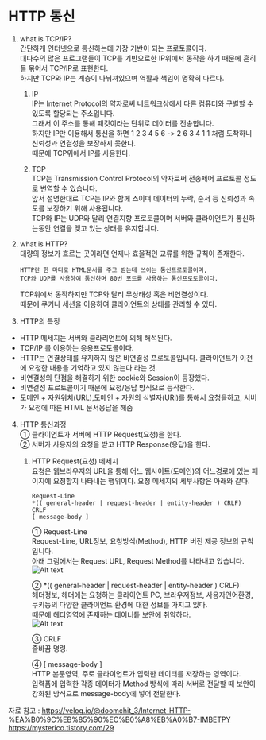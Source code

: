 <h1> HTTP 통신 </h1>


1. what is TCP/IP?     
간단하게 인터넷으로 통신하는데 가장 기반이 되는 프로토콜이다.   
대다수의 많은 프로그램들이 TCP를 기반으로한 IP위에서 동작을 하기 때문에 흔히들 묶어서 TCP/IP로 표현한다.    
하지만 TCP와 IP는 계층이 나눠져있으며 역활과 책임이 명확히 다르다.      
    1. IP     
    IP는 Internet Protocol의 약자로써 네트워크상에서 다른 컴퓨터와 구별할 수 있도록 할당되는 주소입니다.     
    그래서 이 주소를 통해 패킷이라는 단위로 데이터를 전송합니다.    
    하지만 IP만 이용해서 통신을 하면 1 2 3 4 5 6 -> 2 6 3 4 1 1 처럼 도착하니 신뢰성과 연결성을 보장하지 못한다.     
    때문에 TCP위에서 IP를 사용한다.     
          
    2. TCP    
    TCP는 Transmission Control Protocol의 약자로써 전송제어 프로토콜 정도로 변역할 수 있습니다.   
    앞서 설명한대로 TCP는 IP와 함께 스이며 데이터의 누락, 순서 등 신뢰성과 속도를 보장하기 위해 사용됩니다.    
    TCP와 IP는 UDP와 달리 연결지향 프로토콜이며 서버와 클라이언트가 통신하는동안 연결을 맺고 있는 상태를 유지합니다.    



2. what is HTTP?   
대량의 정보가 흐르는 곳이라면 언제나 효율적인 교류를 위한 규칙이 존재한다.    
    ``` 
    HTTP란 한 마디로 HTML문서를 주고 받는데 쓰이는 통신프로토콜이며,    
    TCP와 UDP를 사용하여 통신하며 80번 포트를 사용하는 통신프로토콜이다.
    ```
    TCP위에서 동작하지만 TCP와 달리 무상태성 혹은 비연결성이다.     
    때문에 쿠키나 세션을 이용하여 클라이언트의 상태를 관리할 수 있다.
    
3. HTTP의 특징     
* HTTP 메세지는 서버와 클라리언트에 의해 해석된다.
* TCP/IP 를 이용하는 응용프로토콜이다.
* HTTP는 연결상태를 유지하지 않은 비연결성 프로토콜입니다. 클라이언트가 이전에 요청한 내용을 기억하고 있지 않는다 라는 것.    
* 비연결성의 단점을 해결하기 위한 cookie와 Session이 등장했다.
* 비연결성 프로토콜이기 때문에 요청/응답 방식으로 등작한다.
* 도메인 + 자원위치(URL),도메인 + 자원의 식별자(URI)를 통해서 요청을하고, 서버가 요청에 따른 HTML 문서응답을 해줌    
        
4. HTTP 통신과정     
① 클라이언트가 서버에 HTTP Request(요청)을 한다.     
② 서버가 사용자의 요청을 받고 HTTP Response(응답)을 한다.

    1. HTTP Request(요청) 메세지     
    요청은 웹브라우저의 URL을 통해 어느 웹사이트(도메인)의 어느경로에 있는 페이지에 요청할지 나타내는 행위이다. 요청 메세지의 세부사항은 아래와 같다.   
        ``` 
        Request-Line
        *(( general-header | request-header | entity-header ) CRLF)
        CRLF
        [ message-body ]
        ```
        ① Request-Line     
        Request-Line, URL정보, 요청방식(Method), HTTP 버전 제공 정보의 규칙입니다.      
        아래 그림에서는 Request URL, Request Method를 나타내고 있습니다.     
        ![Alt text](https://velog.velcdn.com/images%2Fdoomchit_3%2Fpost%2Ffed43472-01f3-4778-b43e-c206a6606860%2Fhttp-rere4.PNG)     
             
        ②  *(( general-header | request-header | entity-header ) CRLF)     
        헤더정보, 헤더에는 요청하는 클라이언트 PC, 브라우저정보, 사용자언어환경, 쿠키등의 다양한 클라이언트 환경에 대한 정보를 가지고 있다.     
        때문에 헤더영역에 존재하는 데이너틑 보안에 취약하다.     
        ![Alt text](https://velog.velcdn.com/images%2Fdoomchit_3%2Fpost%2F529a78f6-b86f-43dc-8a54-232ee2ff78c4%2Fhttp-rere5.PNG)
              
       ③ CRLF     
       줄바꿈 명령.     
             
       ④ [ message-body ]     
       HTTP 본문영역, 주로 클라이언트가 입력한 데이터를 저장하는 영역이다.     
       입력폼에 입력한 각종 데이터가 Method 방식에 따라 서버로 전달할 때 보안이 강화된 방식으로 message-body에 넣어 전달한다.     








자료 참고 : https://velog.io/@doomchit_3/Internet-HTTP-%EA%B0%9C%EB%85%90%EC%B0%A8%EB%A0%B7-IMBETPY     
https://mysterico.tistory.com/29